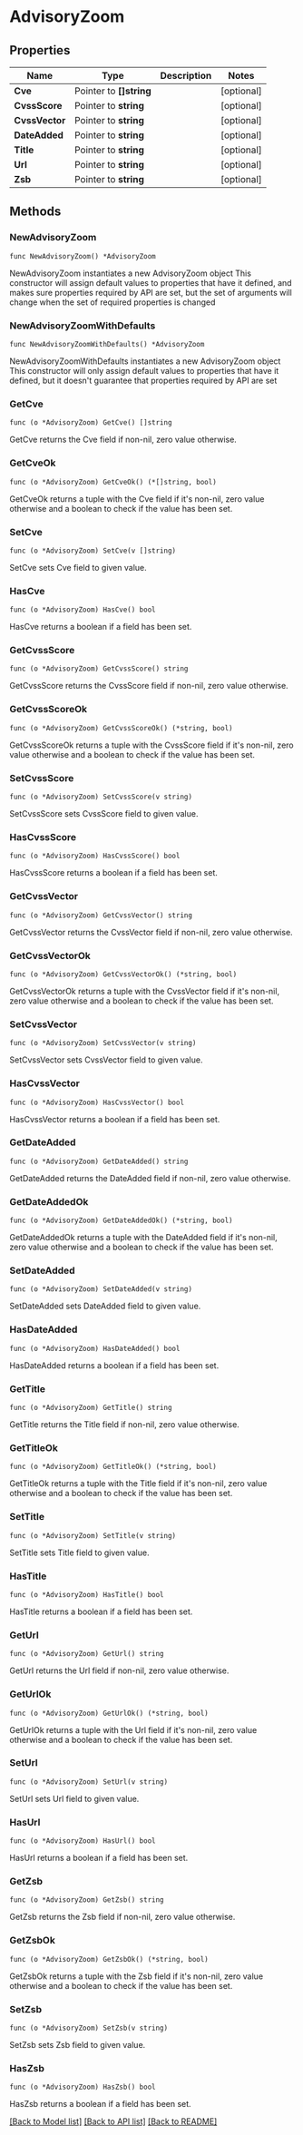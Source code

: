 # AdvisoryZoom

## Properties

Name | Type | Description | Notes
------------ | ------------- | ------------- | -------------
**Cve** | Pointer to **[]string** |  | [optional] 
**CvssScore** | Pointer to **string** |  | [optional] 
**CvssVector** | Pointer to **string** |  | [optional] 
**DateAdded** | Pointer to **string** |  | [optional] 
**Title** | Pointer to **string** |  | [optional] 
**Url** | Pointer to **string** |  | [optional] 
**Zsb** | Pointer to **string** |  | [optional] 

## Methods

### NewAdvisoryZoom

`func NewAdvisoryZoom() *AdvisoryZoom`

NewAdvisoryZoom instantiates a new AdvisoryZoom object
This constructor will assign default values to properties that have it defined,
and makes sure properties required by API are set, but the set of arguments
will change when the set of required properties is changed

### NewAdvisoryZoomWithDefaults

`func NewAdvisoryZoomWithDefaults() *AdvisoryZoom`

NewAdvisoryZoomWithDefaults instantiates a new AdvisoryZoom object
This constructor will only assign default values to properties that have it defined,
but it doesn't guarantee that properties required by API are set

### GetCve

`func (o *AdvisoryZoom) GetCve() []string`

GetCve returns the Cve field if non-nil, zero value otherwise.

### GetCveOk

`func (o *AdvisoryZoom) GetCveOk() (*[]string, bool)`

GetCveOk returns a tuple with the Cve field if it's non-nil, zero value otherwise
and a boolean to check if the value has been set.

### SetCve

`func (o *AdvisoryZoom) SetCve(v []string)`

SetCve sets Cve field to given value.

### HasCve

`func (o *AdvisoryZoom) HasCve() bool`

HasCve returns a boolean if a field has been set.

### GetCvssScore

`func (o *AdvisoryZoom) GetCvssScore() string`

GetCvssScore returns the CvssScore field if non-nil, zero value otherwise.

### GetCvssScoreOk

`func (o *AdvisoryZoom) GetCvssScoreOk() (*string, bool)`

GetCvssScoreOk returns a tuple with the CvssScore field if it's non-nil, zero value otherwise
and a boolean to check if the value has been set.

### SetCvssScore

`func (o *AdvisoryZoom) SetCvssScore(v string)`

SetCvssScore sets CvssScore field to given value.

### HasCvssScore

`func (o *AdvisoryZoom) HasCvssScore() bool`

HasCvssScore returns a boolean if a field has been set.

### GetCvssVector

`func (o *AdvisoryZoom) GetCvssVector() string`

GetCvssVector returns the CvssVector field if non-nil, zero value otherwise.

### GetCvssVectorOk

`func (o *AdvisoryZoom) GetCvssVectorOk() (*string, bool)`

GetCvssVectorOk returns a tuple with the CvssVector field if it's non-nil, zero value otherwise
and a boolean to check if the value has been set.

### SetCvssVector

`func (o *AdvisoryZoom) SetCvssVector(v string)`

SetCvssVector sets CvssVector field to given value.

### HasCvssVector

`func (o *AdvisoryZoom) HasCvssVector() bool`

HasCvssVector returns a boolean if a field has been set.

### GetDateAdded

`func (o *AdvisoryZoom) GetDateAdded() string`

GetDateAdded returns the DateAdded field if non-nil, zero value otherwise.

### GetDateAddedOk

`func (o *AdvisoryZoom) GetDateAddedOk() (*string, bool)`

GetDateAddedOk returns a tuple with the DateAdded field if it's non-nil, zero value otherwise
and a boolean to check if the value has been set.

### SetDateAdded

`func (o *AdvisoryZoom) SetDateAdded(v string)`

SetDateAdded sets DateAdded field to given value.

### HasDateAdded

`func (o *AdvisoryZoom) HasDateAdded() bool`

HasDateAdded returns a boolean if a field has been set.

### GetTitle

`func (o *AdvisoryZoom) GetTitle() string`

GetTitle returns the Title field if non-nil, zero value otherwise.

### GetTitleOk

`func (o *AdvisoryZoom) GetTitleOk() (*string, bool)`

GetTitleOk returns a tuple with the Title field if it's non-nil, zero value otherwise
and a boolean to check if the value has been set.

### SetTitle

`func (o *AdvisoryZoom) SetTitle(v string)`

SetTitle sets Title field to given value.

### HasTitle

`func (o *AdvisoryZoom) HasTitle() bool`

HasTitle returns a boolean if a field has been set.

### GetUrl

`func (o *AdvisoryZoom) GetUrl() string`

GetUrl returns the Url field if non-nil, zero value otherwise.

### GetUrlOk

`func (o *AdvisoryZoom) GetUrlOk() (*string, bool)`

GetUrlOk returns a tuple with the Url field if it's non-nil, zero value otherwise
and a boolean to check if the value has been set.

### SetUrl

`func (o *AdvisoryZoom) SetUrl(v string)`

SetUrl sets Url field to given value.

### HasUrl

`func (o *AdvisoryZoom) HasUrl() bool`

HasUrl returns a boolean if a field has been set.

### GetZsb

`func (o *AdvisoryZoom) GetZsb() string`

GetZsb returns the Zsb field if non-nil, zero value otherwise.

### GetZsbOk

`func (o *AdvisoryZoom) GetZsbOk() (*string, bool)`

GetZsbOk returns a tuple with the Zsb field if it's non-nil, zero value otherwise
and a boolean to check if the value has been set.

### SetZsb

`func (o *AdvisoryZoom) SetZsb(v string)`

SetZsb sets Zsb field to given value.

### HasZsb

`func (o *AdvisoryZoom) HasZsb() bool`

HasZsb returns a boolean if a field has been set.


[[Back to Model list]](../README.md#documentation-for-models) [[Back to API list]](../README.md#documentation-for-api-endpoints) [[Back to README]](../README.md)


